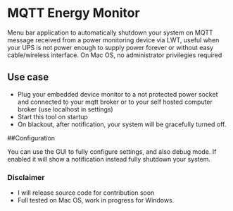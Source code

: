 # MQTT Energy Monitor

Menu bar application to automatically shutdown your system on MQTT message received from a power monitoring device via LWT, useful when your UPS is not power enough to supply power forever or without easy cable/wireless interface.
On Mac OS, no administrator privilegies required

## Use case

- Plug your embedded device monitor to a not protected power socket and connected to your mqtt broker or to your self hosted computer broker (use localhost in settings)
- Start this tool on startup
- On blackout, after notification, your system will be gracefully turned off.

##Configuration

You can use the GUI to fully configure settings, and also debug mode. If enabled it will show a notification instead fully shutdown your system. 

### Disclaimer 

- I will release source code for contribution soon
- Full tested on Mac OS, work in progress for Windows.
